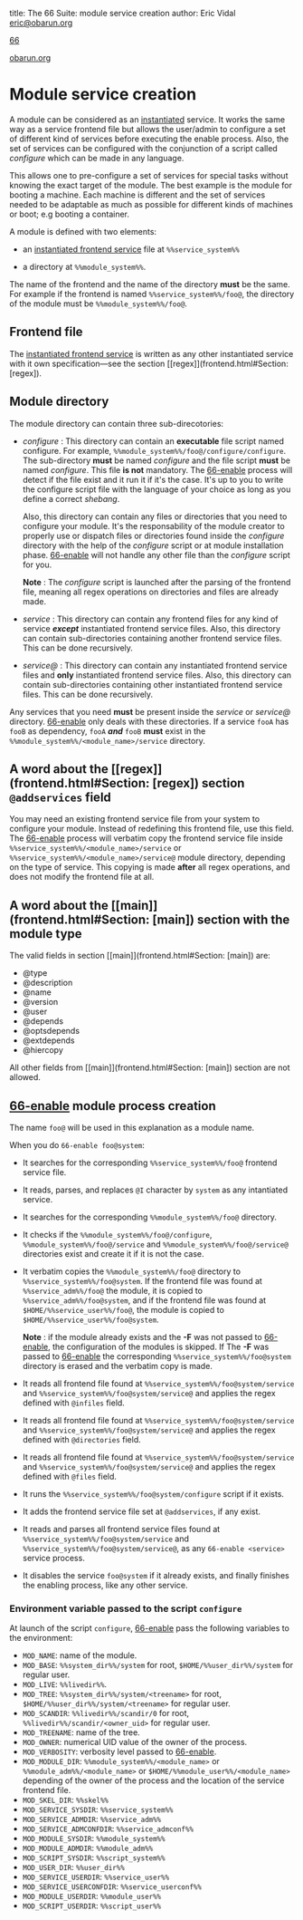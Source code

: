 title: The 66 Suite: module service creation
author: Eric Vidal <eric@obarun.org>

[66](index.html)

[obarun.org](https://web.obarun.org)

# Module service creation

A module can be considered as an [instantiated](instantiated-service.html) service. It works the same way as a service frontend file but allows the user/admin to configure a set of different kind of services before executing the enable process. Also, the set of services can be configured with the conjunction of a script called *configure* which can be made in any language.

This allows one to pre-configure a set of services for special tasks without knowing the exact target of the module. The best example is the module for booting a machine. Each machine is different and the set of services needed to be adaptable as much as possible for different kinds of machines or boot; e.g booting a container.

A module is defined with two elements:

- an [instantiated frontend service](instantiated-service.html) file at `%%service_system%%` 

- a directory at `%%module_system%%`.

The name of the frontend and the name of the directory **must** be the same. For example if the frontend is named `%%service_system%%/foo@`, the directory of the module must be `%%module_system%%/foo@`.

## Frontend file

The [instantiated frontend service](instantiated-service.html) is written as any other instantiated service with it own specification—see the section [[regex]](frontend.html#Section: [regex]).

## Module directory

The module directory can contain three sub-direcotories:

- *configure* : This directory can contain an **executable** file script named configure. For example, `%%module_system%%/foo@/configure/configure`. The sub-directory **must** be named *configure* and the file script **must** be named *configure*. This file **is not** mandatory. The [66-enable](66-enable.html) process will detect if the file exist and it run it if it's the case. It's up to you to write the configure script file with the language of your choice as long as you define a correct *shebang*.

	Also, this directory can contain any files or directories that you need to configure your module. It's the responsability of the module creator to properly use or dispatch files or directories found inside the *configure* directory with the help of the *configure* script or at module installation phase. [66-enable](66-enable.html) will not handle any other file than the *configure* script for you. 

	**Note** : The *configure* script is launched after the parsing of the frontend file, meaning all regex operations on directories and files are already made.

- *service* : This directory can contain any frontend files for any kind of service ***except*** instantiated frontend service files. Also, this directory can contain sub-directories containing another frontend service files. This can be done recursively.

- *service@* : This directory can contain any instantiated frontend service files and **only** instantiated frontend service files. Also, this directory can contain sub-directories containing other instantiated frontend service files. This can be done recursively.

Any services that you need **must** be present inside the *service* or *service@* directory. [66-enable](66-enable.html) only deals with these directories. If a service `fooA` has `fooB` as dependency, `fooA` ***and*** `fooB` **must** exist in the `%%module_system%%/<module_name>/service` directory.

## A word about the [[regex]](frontend.html#Section: [regex]) section `@addservices` field

You may need an existing frontend service file from your system to configure your module. Instead of redefining this frontend file, use this field. The [66-enable](66-enable.html) process will verbatim copy the frontend service file inside `%%service_system%%/<module_name>/service` or `%%service_system%%/<module_name>/service@` module directory, depending on the type of service. This copying is made **after** all regex operations, and does not modify the frontend file at all.

## A word about the [[main]](frontend.html#Section: [main]) section with the module type

The valid fields in section [[main]](frontend.html#Section: [main]) are:

- @type
- @description
- @name
- @version
- @user
- @depends
- @optsdepends
- @extdepends
- @hiercopy

All other fields from [[main]](frontend.html#Section: [main]) section are not allowed.

## [66-enable](66-enable.html) module process creation

The name `foo@` will be used in this explanation as a module name.

When you do `66-enable foo@system`:

- It searches for the corresponding `%%service_system%%/foo@` frontend service file.

- It reads, parses, and replaces `@I` character by `system` as any intantiated service.

- It searches for the corresponding `%%module_system%%/foo@` directory.

- It checks if the `%%module_system%%/foo@/configure`, `%%module_system%%/foo@/service` and `%%module_system%%/foo@/service@` directories exist and create it if it is not the case.

- It verbatim copies the `%%module_system%%/foo@` directory to `%%service_system%%/foo@system`. If the frontend file was found at `%%service_adm%%/foo@` the module, it is copied to `%%service_adm%%/foo@system`, and if the frontend file was found at `$HOME/%%service_user%%/foo@`, the module is copied to `$HOME/%%service_user%%/foo@system`.

	**Note** : if the module already exists and the **-F** was not passed to [66-enable](66-enable.html), the configuration of the modules is skipped. If The **-F** was passed to [66-enable](66-enable.html) the corresponding `%%service_system%%/foo@system` directory is erased and the verbatim copy is made.

- It reads all frontend file found at `%%service_system%%/foo@system/service` and `%%service_system%%/foo@system/service@` and applies the regex defined with `@infiles` field.

- It reads all frontend file found at `%%service_system%%/foo@system/service` and `%%service_system%%/foo@system/service@` and applies the regex defined with `@directories` field.

- It reads all frontend file found at `%%service_system%%/foo@system/service` and `%%service_system%%/foo@system/service@` and applies the regex defined with `@files` field.

- It runs the `%%service_system%%/foo@system/configure` script if it exists.

- It adds the frontend service file set at `@addservices`, if any exist.

- It reads and parses all frontend service files found at `%%service_system%%/foo@system/service` and `%%service_system%%/foo@system/service@`, as any `66-enable <service>` service process.

- It disables the service `foo@system` if it already exists, and finally finishes the enabling process, like any other service. 

### Environment variable passed to the script `configure`

At launch of the script `configure`, [66-enable](66-enable.html) pass the following variables to the environment:

- `MOD_NAME`: name of the module.
- `MOD_BASE`: `%%system_dir%%/system` for root, `$HOME/%%user_dir%%/system` for regular user.
- `MOD_LIVE`: `%%livedir%%`.
- `MOD_TREE`: `%%system_dir%%/system/<treename>` for root, `$HOME/%%user_dir%%/system/<treename>` for regular user.
- `MOD_SCANDIR`: `%%livedir%%/scandir/0` for root, `%%livedir%%/scandir/<owner_uid>` for regular user.
- `MOD_TREENAME`: name of the tree.
- `MOD_OWNER`: numerical UID value of the owner of the process.
- `MOD_VERBOSITY`: verbosity level passed to [66-enable](66-enable.html).
- `MOD_MODULE_DIR`: `%%module_system%%/<module_name>` or `%%module_adm%%/<module_name>` or  `$HOME/%%module_user%%/<module_name>` depending of the owner of the process and the location of the service frontend file.
- `MOD_SKEL_DIR`: `%%skel%%`
- `MOD_SERVICE_SYSDIR`: `%%service_system%%`
- `MOD_SERVICE_ADMDIR`: `%%service_adm%%`
- `MOD_SERVICE_ADMCONFDIR`: `%%service_admconf%%`
- `MOD_MODULE_SYSDIR`: `%%module_system%%`
- `MOD_MODULE_ADMDIR`: `%%module_adm%%`
- `MOD_SCRIPT_SYSDIR`: `%%script_system%%`
- `MOD_USER_DIR`: `%%user_dir%%`
- `MOD_SERVICE_USERDIR`: `%%service_user%%`
- `MOD_SERVICE_USERCONFDIR`: `%%service_userconf%%`
- `MOD_MODULE_USERDIR`: `%%module_user%%`
- `MOD_SCRIPT_USERDIR`: `%%script_user%%`
